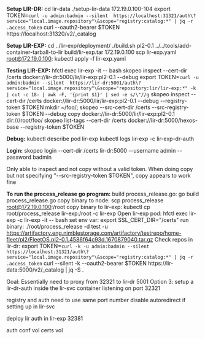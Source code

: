 **Setup LIR-DR:**
cd lir-data
./setup-lir-data 172.19.0.100-104
export TOKEN=`curl -u admin:badmin --silent  https://localhost:31321/auth\?service="local.image.repository"\&scope="registry:catalog:*" | jq -r .access_token`
curl --oauth2-bearer $TOKEN  https://localhost:31320/v2/_catalog

**Setup LIR-EXP:**
cd ../lir-exp/deployment/
./build.sh pl2-0.1
../../tools/add-container-tarball-to-lir build/lir-exp.tar 172.19.0.100
scp lir-exp.yaml root@172.19.0.100:
kubectl apply -f lir-exp.yaml

**Testing LIR-EXP:**
hfctl exec lir-exp -it -- bash
skopeo  inspect --cert-dir /certs docker://lir-dr:5000/lir/lir-exp:pl2-0.1 --debug
export TOKEN=`curl -u admin:badmin --silent  https://lir-dr:5001/auth\?service="local.image.repository"\&scope="repository:lir/lir-exp:*" -k  | cut -c 18- | awk -F, '{print $1}' | sed -e s/\"//g`
skopeo  inspect --cert-dir /certs docker://lir-dr:5000/lir/lir-exp:pl2-0.1 --debug --registry-token $TOKEN
mkdir ~/foo/; skopeo --src-cert-dir /certs --src-registry-token $TOKEN --debug copy docker://lir-dr:5000/lir/lir-exp:pl2-0.1 dir:///root/foo/
skopeo list-tags --cert-dir /certs docker://lir-dr:5000/hexos-base --registry-token $TOKEN

**Debug:**
kubectl describe pod lir-exp
kubectl logs lir-exp -c lir-exp-dr-auth

**Login:**
skopeo login --cert-dir /certs lir-dr:5000 --username admin --password badmin

Only able to inspect and not copy without a valid token.
When doing copy but not specifying "--src-registry-token $TOKEN", copy appears to work fine


**To run the process_release go program:**
build process_release.go:
	go build process_release.go
copy binary to node: 
	scp process_release root@172.19.0.100:/root
copy binary to lir-exp: 
	kubectl cp root/process_release lir-exp:/root -c lir-exp
Open lir-exp pod:
	hfctl exec lir-exp -c lir-exp -it -- bash
set env var:
	export SSL_CERT_DIR="/certs"
run binary:
	./root/process_release -d test -u https://artifactory.eng.nimblestorage.com/artifactory/testrepo/home-fleet/pl2/FleetOS.pl2-0.1.4586f64c93d.1670879040.tar.gz
Check repos in lir-dr: 
	export TOKEN=`curl -k -u admin:badmin --silent  https://localhost:31321/auth\?service="local.image.repository"\&scope="registry:catalog:*" | jq -r .access_token`
	curl --silent -k --oauth2-bearer $TOKEN https://lir-data:5000/v2/_catalog | jq -S .

Goal: Essentially need to proxy from 32321 to lir-dr 5001
Option 3: setup a lir-dr-auth inside the lir-svc container listening on port 32321

registry and auth need to use same port number
disable autoredirect if setting up in lir-svc

deploy lir auth in lir-exp 32381

auth conf vol
certs vol
